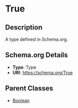 # True

## Description
A type defined in Schema.org.

## Schema.org Details
- **Type**: Type
- **URI**: https://schema.org/True

## Parent Classes
- [Boolean](../Boolean.md)


